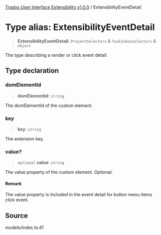 [Trados User Interface Extensibility v1.0.0](../wiki/globals) / ExtensibilityEventDetail

# Type alias: ExtensibilityEventDetail

> **ExtensibilityEventDetail**: `ProjectSelectors` & `TaskInboxSelectors` & `object`

The type describing a render or click event detail.

## Type declaration

### domElementId

> **domElementId**: `string`

The domElementId of the custom element.

### key

> **key**: `string`

The extension key.

### value?

> `optional` **value**: `string`

The value property of the custom element. Optional.

#### Remark

The value property is included in the event detail for button menu items click event.

## Source

models/index.ts:41

